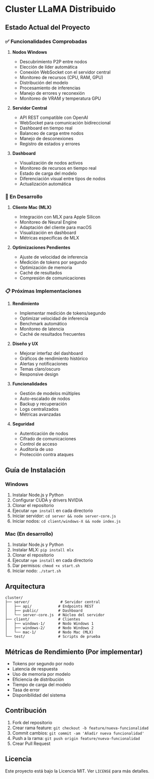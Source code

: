 # Cluster LLaMA Distribuido

## Estado Actual del Proyecto

### ✅ Funcionalidades Comprobadas

1. **Nodos Windows**
   - Descubrimiento P2P entre nodos
   - Elección de líder automática
   - Conexión WebSocket con el servidor central
   - Monitoreo de recursos (CPU, RAM, GPU)
   - Distribución del modelo
   - Procesamiento de inferencias
   - Manejo de errores y reconexión
   - Monitoreo de VRAM y temperatura GPU

2. **Servidor Central**
   - API REST compatible con OpenAI
   - WebSocket para comunicación bidireccional
   - Dashboard en tiempo real
   - Balanceo de carga entre nodos
   - Manejo de desconexiones
   - Registro de estados y errores

3. **Dashboard**
   - Visualización de nodos activos
   - Monitoreo de recursos en tiempo real
   - Estado de carga del modelo
   - Diferenciación visual entre tipos de nodos
   - Actualización automática

### 🔧 En Desarrollo

1. **Cliente Mac (MLX)**
   - Integración con MLX para Apple Silicon
   - Monitoreo de Neural Engine
   - Adaptación del cliente para macOS
   - Visualización en dashboard
   - Métricas específicas de MLX

2. **Optimizaciones Pendientes**
   - Ajuste de velocidad de inferencia
   - Medición de tokens por segundo
   - Optimización de memoria
   - Caché de resultados
   - Compresión de comunicaciones

### 📋 Próximas Implementaciones

1. **Rendimiento**
   - Implementar medición de tokens/segundo
   - Optimizar velocidad de inferencia
   - Benchmark automático
   - Monitoreo de latencia
   - Caché de resultados frecuentes

2. **Diseño y UX**
   - Mejorar interfaz del dashboard
   - Gráficos de rendimiento histórico
   - Alertas y notificaciones
   - Temas claro/oscuro
   - Responsive design

3. **Funcionalidades**
   - Gestión de modelos múltiples
   - Auto-escalado de nodos
   - Backup y recuperación
   - Logs centralizados
   - Métricas avanzadas

4. **Seguridad**
   - Autenticación de nodos
   - Cifrado de comunicaciones
   - Control de acceso
   - Auditoría de uso
   - Protección contra ataques

## Guía de Instalación

### Windows
1. Instalar Node.js y Python
2. Configurar CUDA y drivers NVIDIA
3. Clonar el repositorio
4. Ejecutar `npm install` en cada directorio
5. Iniciar servidor: `cd server && node server-core.js`
6. Iniciar nodos: `cd client/windows-X && node index.js`

### Mac (En desarrollo)
1. Instalar Node.js y Python
2. Instalar MLX: `pip install mlx`
3. Clonar el repositorio
4. Ejecutar `npm install` en cada directorio
5. Dar permisos: `chmod +x start.sh`
6. Iniciar nodo: `./start.sh`

## Arquitectura

```
cluster/
├── server/              # Servidor central
│   ├── api/            # Endpoints REST
│   ├── public/         # Dashboard
│   └── server-core.js  # Núcleo del servidor
├── client/             # Clientes
│   ├── windows-1/      # Nodo Windows 1
│   ├── windows-2/      # Nodo Windows 2
│   └── mac-1/          # Nodo Mac (MLX)
└── test/               # Scripts de prueba
```

## Métricas de Rendimiento (Por implementar)

- Tokens por segundo por nodo
- Latencia de respuesta
- Uso de memoria por modelo
- Eficiencia de distribución
- Tiempo de carga del modelo
- Tasa de error
- Disponibilidad del sistema

## Contribución

1. Fork del repositorio
2. Crear rama feature: `git checkout -b feature/nueva-funcionalidad`
3. Commit cambios: `git commit -am 'Añadir nueva funcionalidad'`
4. Push a la rama: `git push origin feature/nueva-funcionalidad`
5. Crear Pull Request

## Licencia

Este proyecto está bajo la Licencia MIT. Ver `LICENSE` para más detalles.
